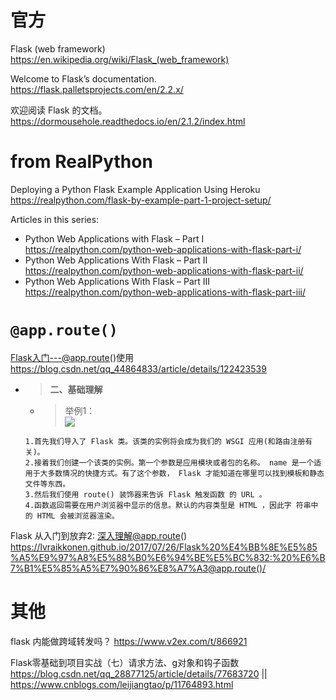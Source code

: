 
# 官方

Flask (web framework) https://en.wikipedia.org/wiki/Flask_(web_framework)

Welcome to Flask’s documentation. https://flask.palletsprojects.com/en/2.2.x/

欢迎阅读 Flask 的文档。 https://dormousehole.readthedocs.io/en/2.1.2/index.html

# from RealPython

Deploying a Python Flask Example Application Using Heroku https://realpython.com/flask-by-example-part-1-project-setup/

Articles in this series:
- Python Web Applications with Flask – Part I https://realpython.com/python-web-applications-with-flask-part-i/
- Python Web Applications With Flask – Part II https://realpython.com/python-web-applications-with-flask-part-ii/
- Python Web Applications With Flask – Part III https://realpython.com/python-web-applications-with-flask-part-iii/

# `@app.route()`

Flask入门---@app.route()使用 https://blog.csdn.net/qq_44864833/article/details/122423539
- > **二、基础理解**
  * > 举例1： <br> ![](https://img-blog.csdnimg.cn/7eef2b61fa0542a3afedf62205600318.png)
  ```console
  1.首先我们导入了 Flask 类。该类的实例将会成为我们的 WSGI 应用(和路由注册有关)。
  2.接着我们创建一个该类的实例。第一个参数是应用模块或者包的名称。 name 是一个适用于大多数情况的快捷方式。有了这个参数， Flask 才能知道在哪里可以找到模板和静态文件等东西。
  3.然后我们使用 route() 装饰器来告诉 Flask 触发函数 的 URL 。
  4.函数返回需要在用户浏览器中显示的信息。默认的内容类型是 HTML ，因此字 符串中的 HTML 会被浏览器渲染。
  ```

Flask 从入门到放弃2: 深入理解@app.route() https://lvraikkonen.github.io/2017/07/26/Flask%20%E4%BB%8E%E5%85%A5%E9%97%A8%E5%88%B0%E6%94%BE%E5%BC%832:%20%E6%B7%B1%E5%85%A5%E7%90%86%E8%A7%A3@app.route()/

# 其他

flask 内能做跨域转发吗？ https://www.v2ex.com/t/866921

Flask零基础到项目实战（七）请求方法、g对象和钩子函数 https://blog.csdn.net/qq_28877125/article/details/77683720 || https://www.cnblogs.com/leijiangtao/p/11764893.html
